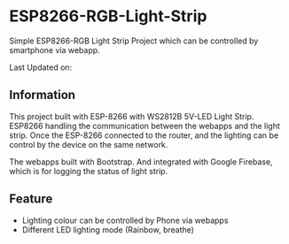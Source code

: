 # ESP8266-RGB-Light-Strip
Simple ESP8266-RGB Light Strip Project which can be controlled by smartphone via webapp.

Last Updated on: 

## Information
This project built with ESP-8266 with WS2812B 5V-LED Light Strip. ESP8266 handling the communication between the webapps and the light strip. Once the ESP-8266 connected to the router, and the lighting can be control by the device on the same network.

The webapps built with Bootstrap. And integrated with Google Firebase, which is for logging the status of light strip.

## Feature
- Lighting colour can be controlled by Phone via webapps 
-  Different LED lighting mode (Rainbow, breathe)
